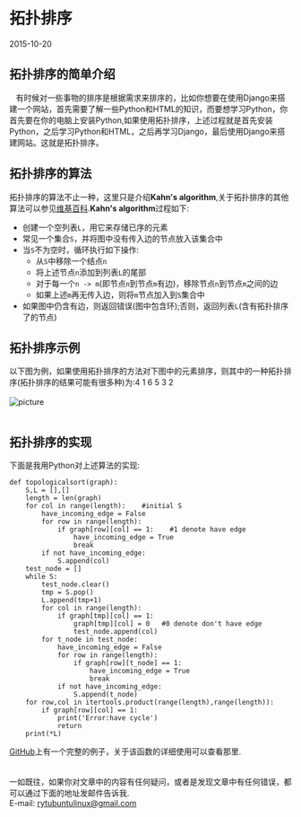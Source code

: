 # 拓扑排序
2015-10-20 <br />
## 拓扑排序的简单介绍
&nbsp;&nbsp;&nbsp;有时候对一些事物的排序是根据需求来排序的，比如你想要在使用Django来搭建一个网站，首先需要了解一些Python和HTML的知识，而要想学习Python，你首先要在你的电脑上安装Python,如果使用拓扑排序，上述过程就是首先安装Python，之后学习Python和HTML，之后再学习Django，最后使用Django来搭建网站。这就是拓扑排序。
## 拓扑排序的算法
拓扑排序的算法不止一种，这里只是介绍**Kahn's algorithm**,关于拓扑排序的其他算法可以参见[维基百科](https://en.wikipedia.org/wiki/Topological_sorting).**Kahn's algorithm**过程如下:

- 创建一个空列表`L`，用它来存储已序的元素
- 常见一个集合`S`，并将图中没有传入边的节点放入该集合中
- 当`S`不为空时，循环执行如下操作:
	- 从`S`中移除一个结点`n`
	- 将上述节点`n`添加到列表`L`的尾部
	- 对于每一个`n -> m`(即节点`n`到节点`m`有边)，移除节点`n`到节点`m`之间的边
	- 如果上述`m`再无传入边，则将`m`节点加入到`S`集合中
- 如果图中仍含有边，则返回错误(图中包含环);否则，返回列表`L`(含有拓扑排序了的节点)

## 拓扑排序示例
以下图为例，如果使用拓扑排序的方法对下图中的元素排序，则其中的一种拓扑排序(拓扑排序的结果可能有很多种)为:4 1 6 5 3 2<br /><br />
![picture](http://i13.tietuku.com/e03d6a73a248d36a.png)<br /><br />
## 拓扑排序的实现
下面是我用Python对上述算法的实现:   

    def topologicalsort(graph):
    	S,L = [],[]
    	length = len(graph)
    	for col in range(length):    #initial S
    		have_incoming_edge = False
    		for row in range(length):
    			if graph[row][col] == 1:    #1 denote have edge 
    				have_incoming_edge = True
    				break
    		if not have_incoming_edge:
    			S.append(col)
    	test_node = []
    	while S:
    		test_node.clear()
    		tmp = S.pop()
    		L.append(tmp+1)
    		for col in range(length):
    			if graph[tmp][col] == 1:
    				graph[tmp][col] = 0   #0 denote don't have edge
    				test_node.append(col)
    		for t_node in test_node:
    			have_incoming_edge = False
    			for row in range(length):
    				if graph[row][t_node] == 1:
    					have_incoming_edge = True
    					break
    			if not have_incoming_edge:
    				S.append(t_node)
		for row,col in itertools.product(range(length),range(length)):
			if graph[row][col] == 1:
				print('Error:have cycle')
				return
    	print(*L)
[GitHub](https://github.com/renyuntao/sort/tree/master/TopologicalSort)上有一个完整的例子，关于该函数的详细使用可以查看那里.     
<br />    
一如既往，如果你对文章中的内容有任何疑问，或者是发现文章中有任何错误，都可以通过下面的地址发邮件告诉我.     
E-mail: rytubuntulinux@gmail.com <br /><br />     
    
